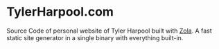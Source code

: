 # TylerHarpool.com 
Source Code of personal website of Tyler Harpool built with [Zola](https://www.getzola.org/documentation/getting-started/installation/). A fast static site generator in a single binary with everything built-in.
